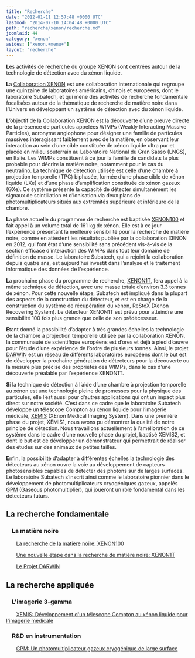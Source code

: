 ```yaml
---
title: "Recherche"
date: "2012-01-11 12:57:48 +0000 UTC"
lastmod: "2014-07-10 14:04:48 +0000 UTC"
path: "recherche/xenon/recherche.md"
joomlaid: 44
category: "xenon"
asides: ["xenon.+menu+"]
layout: "recherche"
---
```

**L**es activités de recherche du groupe XENON sont centrées autour de la technologie de détection avec du xénon liquide.

**L**a [Collaboration XENON](http://xenon1t.org) est une collaboration internationale qui regroupe une quinzaine de laboratoires américains, chinois et européens, dont le laboratoire Subatech, et qui mène des activités de recherche fondamentale focalisées autour de la thématique de recherche de matière noire dans l’Univers en développant un système de détection avec du xénon liquide.

**L**’objectif de la Collaboration XENON est la découverte d’une preuve directe de la présence de particules appelées WIMPs (Weakly Interacting Massive Particles), acronyme anglophone pour désigner une famille de particules massives interagissant faiblement avec de la matière, en observant leur interaction au sein d’une cible constituée de xénon liquide ultra pur et placée en milieu souterrain au Laboratoire National du Gran Sasso (LNGS), en Italie. Les WIMPs constituent à ce jour la famille de candidats la plus probable pour décrire la matière noire, notamment pour le cas du neutralino. La technique de détection utilisée est celle d’une chambre à projection temporelle (TPC) biphasée, formée d’une phase cible de xénon liquide (LXe) et d’une phase d’amplification constituée de xénon gazeux (GXe). Ce système présente la capacité de détecter simultanément les signaux de scintillation et d’ionisation via deux plans de photomultiplicateurs situés aux extrémités supérieure et inférieure de la chambre.

**L**a phase actuelle du programme de recherche est baptisée [XENON100](/recherche/xenon/l-experience-xenon100.md) et fait appel à un volume total de 161 kg de xénon. Elle est à ce jour l’expérience présentant la meilleure sensibilité pour la recherche de matière noire, comme en attestent les résultats publiée par la collaboration XENON en 2012, qui font état d’une sensibilité sans précédent vis-à-vis de la section efficace d’interaction des WIMPs dans tout leur domaine de définition de masse. Le laboratoire Subatech, qui a rejoint la collaboration depuis quatre ans, est aujourd’hui investit dans l’analyse et le traitement informatique des données de l’expérience.

**L**a prochaine phase du programme de recherche, [XENON1T](/recherche/xenon/l-experience-xenon1t.md), fera appel à la même technique de détection, avec une masse totale d’environ 3.3 tonnes de xénon. Pour cette nouvelle étape, Subatech est impliqué dans la plupart des aspects de la construction du détecteur, et est en charge de la construction du système de récupération du xénon, ReStoX (Xenon Recovering System). Le détecteur XENON1T est prévu pour atteindre une sensibilité 100 fois plus grande que celle de son prédécesseur.

**E**tant donné la possibilité d’adapter à très grandes échelles la technologie de la chambre à projection temporelle utilisée par la collaboration XENON, la communauté de scientifique européens est d’ores et déjà à pied d’œuvre pour l’étude d’une expérience de l’ordre de plusieurs tonnes. Ainsi, le projet [DARWIN](/recherche/xenon/darwin.md) est un réseau de différents laboratoires européens dont le but est de développer la prochaine génération de détecteurs pour la découverte ou la mesure plus précise des propriétés des WIMPs, dans le cas d’une découverte préalable par l’expérience XENON1T.

**S**i la technique de détection à l’aide d’une chambre à projection temporelle au xénon est une technologie pleine de promesses pour la physique des particules, elle l’est aussi pour d’autres applications qui ont un impact plus direct sur notre société. C’est dans ce cadre que le laboratoire Subatech développe un télescope Compton au xénon liquide pour l’imagerie médicale, [XEMIS](/recherche/xenon/xemis.md) (XEnon Medical Imaging System). Dans une première phase du projet, XEMIS1, nous avons pu démontrer la qualité de notre principe de détection. Nous travaillons actuellement à l’amélioration de ce système dans le cadre d’une nouvelle phase du projet, baptisé XEMIS2, et dont le but est de développer un démonstrateur qui permettrait de réaliser des études sur des animaux de petites tailles.

**E**nfin, la possibilité d’adapter à différentes échelles la technologie des détecteurs au xénon ouvre la voie au développement de capteurs photosensibles capables de détecter des photons sur de larges surfaces. Le laboratoire Subatech s’inscrit ainsi comme le laboratoire pionnier dans le développement de photomultiplicateurs cryogéniques gazeux, appelés [GPM](/recherche/xenon/gpm.md) (Gaseous photomultiplier), qui joueront un rôle fondamental dans les détecteurs futurs.

La recherche fondamentale
-------------------------

###     La matière noire

       [La recherche de la matière noire: XENON100](/recherche/xenon/l-experience-xenon100.md)

       [Une nouvelle étape dans la recherche de matière noire: XENON1T](/recherche/xenon/l-experience-xenon1t.md)

       [Le Projet DARWIN](/recherche/xenon/darwin.md)

La recherche appliquée
----------------------

###     L'imagerie 3-gamma

       [XEMIS: Développement d'un télescope Compton au xénon liquide pour l'imagerie medicale](/recherche/xenon/xemis.md)

###     R&D en instrumentation

       [GPM: Un photomultiplicateur gazeux cryogénique de large surface](/recherche/xenon/gpm.md)
